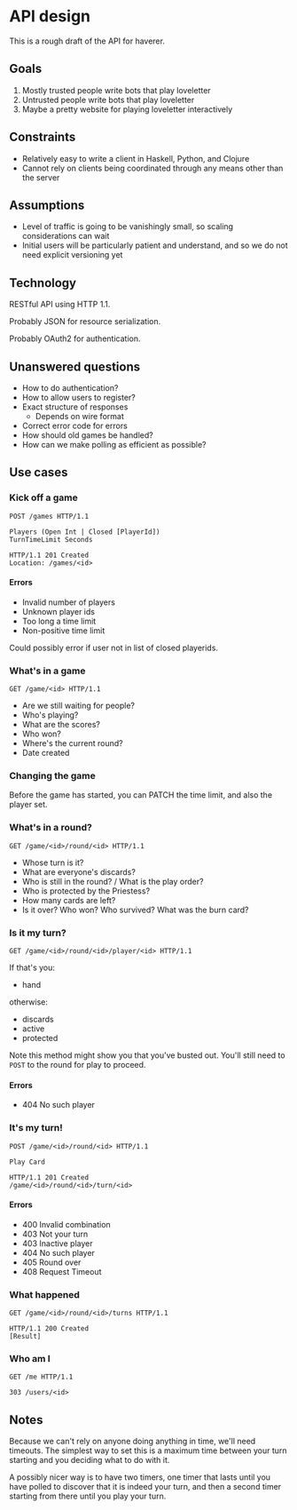 # API design

This is a rough draft of the API for haverer.

## Goals

1. Mostly trusted people write bots that play loveletter
2. Untrusted people write bots that play loveletter
3. Maybe a pretty website for playing loveletter interactively

## Constraints

* Relatively easy to write a client in Haskell, Python, and Clojure
* Cannot rely on clients being coordinated through any means other than the
  server

## Assumptions

* Level of traffic is going to be vanishingly small, so scaling considerations
  can wait
* Initial users will be particularly patient and understand, and so we do not
  need explicit versioning yet

## Technology

RESTful API using HTTP 1.1.

Probably JSON for resource serialization.

Probably OAuth2 for authentication.


## Unanswered questions

* How to do authentication?
* How to allow users to register?
* Exact structure of responses
  * Depends on wire format
* Correct error code for errors
* How should old games be handled?
* How can we make polling as efficient as possible?


## Use cases

### Kick off a game

```
POST /games HTTP/1.1

Players (Open Int | Closed [PlayerId])
TurnTimeLimit Seconds
```

```
HTTP/1.1 201 Created
Location: /games/<id>
```

#### Errors

* Invalid number of players
* Unknown player ids
* Too long a time limit
* Non-positive time limit

Could possibly error if user not in list of closed playerids.

### What's in a game

`GET /game/<id> HTTP/1.1`

* Are we still waiting for people?
* Who's playing?
* What are the scores?
* Who won?
* Where's the current round?
* Date created

### Changing the game

Before the game has started, you can PATCH the time limit, and also the player
set.

### What's in a round?

`GET /game/<id>/round/<id> HTTP/1.1`

* Whose turn is it?
* What are everyone's discards?
* Who is still in the round? / What is the play order?
* Who is protected by the Priestess?
* How many cards are left?
* Is it over? Who won? Who survived? What was the burn card?

### Is it my turn?

`GET /game/<id>/round/<id>/player/<id> HTTP/1.1`

If that's you:
* hand

otherwise:
* discards
* active
* protected

Note this method might show you that you've busted out. You'll still need to
`POST` to the round for play to proceed.

#### Errors

* 404 No such player

### It's my turn!

`POST /game/<id>/round/<id> HTTP/1.1`

`Play Card`

```
HTTP/1.1 201 Created
/game/<id>/round/<id>/turn/<id>
```

#### Errors

* 400 Invalid combination
* 403 Not your turn
* 403 Inactive player
* 404 No such player
* 405 Round over
* 408 Request Timeout

### What happened

`GET /game/<id>/round/<id>/turns HTTP/1.1`

```
HTTP/1.1 200 Created
[Result]
```

### Who am I

`GET /me HTTP/1.1`

```
303 /users/<id>
```

## Notes

Because we can't rely on anyone doing anything in time, we'll need timeouts.
The simplest way to set this is a maximum time between your turn starting and
you deciding what to do with it.

A possibly nicer way is to have two timers, one timer that lasts until you
have polled to discover that it is indeed your turn, and then a second timer
starting from there until you play your turn.
